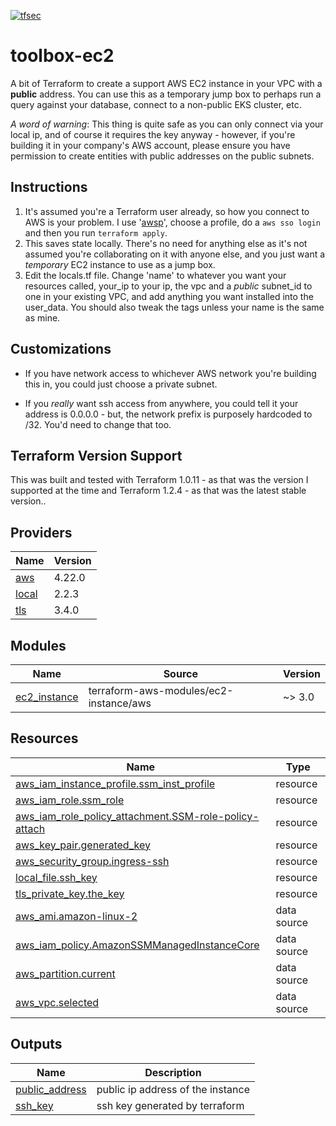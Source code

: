 [![tfsec](https://github.com/bocan/toolbox-ec2/actions/workflows/tfsec.yml/badge.svg)](https://github.com/bocan/toolbox-ec2/actions/workflows/tfsec.yml)
# toolbox-ec2
A bit of Terraform to create a support AWS EC2 instance in your VPC with a **public** address.  You can use this as a temporary jump box to perhaps run a query against your database, connect to a non-public EKS cluster, etc.

*A word of warning*: This thing is quite safe as you can only connect via your local ip, and of course it requires the key anyway - however, if you're building it in your company's AWS account, please ensure you have permission to create entities with public addresses on the public subnets.

## Instructions

1. It's assumed you're a Terraform user already, so how you connect to AWS is your problem.  I use '[awsp](https://github.com/johnnyopao/awsp)', choose a profile, do a ```aws sso login``` and then you run ```terraform apply```.
2. This saves state locally.  There's no need for anything else as it's not assumed you're collaborating on it with anyone else, and you just want a *temporary* EC2 instance to use as a jump box.
3. Edit the locals.tf file.  Change 'name' to whatever you want your resources called, your_ip to your ip, the vpc and a *public* subnet_id to one in your existing VPC, and add anything you want installed into the user_data.  You should also tweak the tags unless your name is the same as mine.

## Customizations

* If you have network access to whichever AWS network you're building this in, you could just choose a private subnet.

* If you *really* want ssh access from anywhere, you could tell it your address is 0.0.0.0 - but, the network prefix is purposely hardcoded to /32.  You'd need to change that too.

## Terraform Version Support
This was built and tested with Terraform 1.0.11 - as that was the version I supported at the time and Terraform 1.2.4 - as that was the latest stable version..

## Providers

| Name | Version |
|------|---------|
| <a name="provider_aws"></a> [aws](#provider\_aws) | 4.22.0 |
| <a name="provider_local"></a> [local](#provider\_local) | 2.2.3 |
| <a name="provider_tls"></a> [tls](#provider\_tls) | 3.4.0 |

## Modules

| Name | Source | Version |
|------|--------|---------|
| <a name="module_ec2_instance"></a> [ec2\_instance](#module\_ec2\_instance) | terraform-aws-modules/ec2-instance/aws | ~> 3.0 |

## Resources

| Name | Type |
|------|------|
| [aws_iam_instance_profile.ssm_inst_profile](https://registry.terraform.io/providers/hashicorp/aws/latest/docs/resources/iam_instance_profile) | resource |
| [aws_iam_role.ssm_role](https://registry.terraform.io/providers/hashicorp/aws/latest/docs/resources/iam_role) | resource |
| [aws_iam_role_policy_attachment.SSM-role-policy-attach](https://registry.terraform.io/providers/hashicorp/aws/latest/docs/resources/iam_role_policy_attachment) | resource |
| [aws_key_pair.generated_key](https://registry.terraform.io/providers/hashicorp/aws/latest/docs/resources/key_pair) | resource |
| [aws_security_group.ingress-ssh](https://registry.terraform.io/providers/hashicorp/aws/latest/docs/resources/security_group) | resource |
| [local_file.ssh_key](https://registry.terraform.io/providers/hashicorp/local/latest/docs/resources/file) | resource |
| [tls_private_key.the_key](https://registry.terraform.io/providers/hashicorp/tls/latest/docs/resources/private_key) | resource |
| [aws_ami.amazon-linux-2](https://registry.terraform.io/providers/hashicorp/aws/latest/docs/data-sources/ami) | data source |
| [aws_iam_policy.AmazonSSMManagedInstanceCore](https://registry.terraform.io/providers/hashicorp/aws/latest/docs/data-sources/iam_policy) | data source |
| [aws_partition.current](https://registry.terraform.io/providers/hashicorp/aws/latest/docs/data-sources/partition) | data source |
| [aws_vpc.selected](https://registry.terraform.io/providers/hashicorp/aws/latest/docs/data-sources/vpc) | data source |

## Outputs

| Name | Description |
|------|-------------|
| <a name="output_public_address"></a> [public\_address](#output\_public\_address) | public ip address of the instance |
| <a name="output_ssh_key"></a> [ssh\_key](#output\_ssh\_key) | ssh key generated by terraform |
